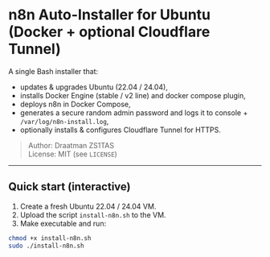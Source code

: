 # n8n Auto-Installer for Ubuntu (Docker + optional Cloudflare Tunnel)

A single Bash installer that:
- updates & upgrades Ubuntu (22.04 / 24.04),
- installs Docker Engine (stable / v2 line) and docker compose plugin,
- deploys n8n in Docker Compose,
- generates a secure random admin password and logs it to console + `/var/log/n8n-install.log`,
- optionally installs & configures Cloudflare Tunnel for HTTPS.

> Author: Draatman ZS1TAS  
> License: MIT (see `LICENSE`)

---

## Quick start (interactive)

1. Create a fresh Ubuntu 22.04 / 24.04 VM.
2. Upload the script `install-n8n.sh` to the VM.
3. Make executable and run:
```bash
chmod +x install-n8n.sh
sudo ./install-n8n.sh

